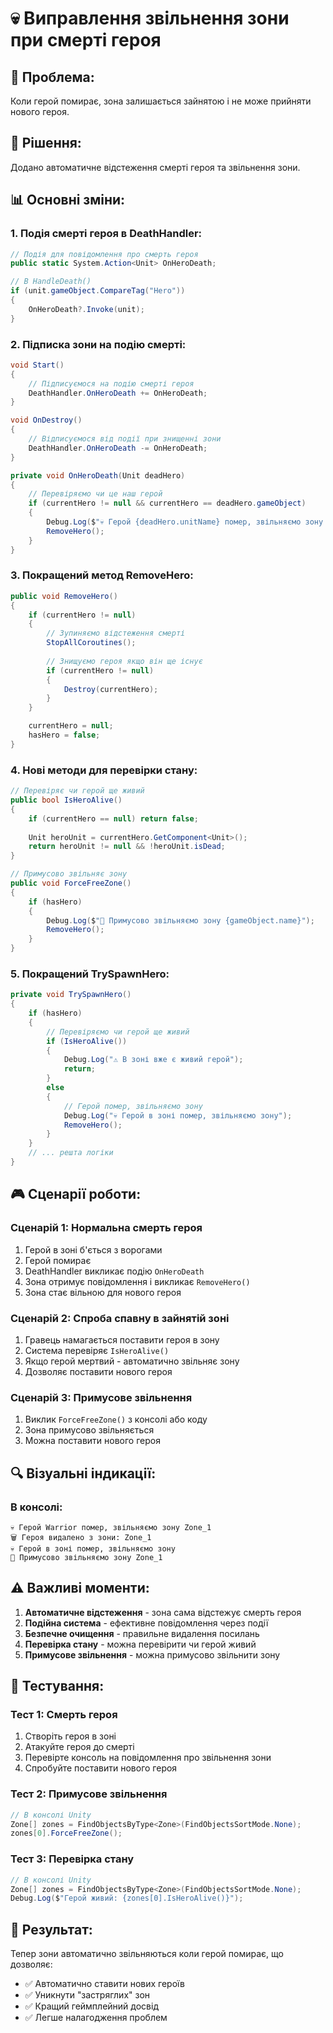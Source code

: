 # 💀 Виправлення звільнення зони при смерті героя

## 🎯 **Проблема:**
Коли герой помирає, зона залишається зайнятою і не може прийняти нового героя.

## 🔧 **Рішення:**
Додано автоматичне відстеження смерті героя та звільнення зони.

## 📊 **Основні зміни:**

### **1. Подія смерті героя в DeathHandler:**
```csharp
// Подія для повідомлення про смерть героя
public static System.Action<Unit> OnHeroDeath;

// В HandleDeath()
if (unit.gameObject.CompareTag("Hero"))
{
    OnHeroDeath?.Invoke(unit);
}
```

### **2. Підписка зони на подію смерті:**
```csharp
void Start()
{
    // Підписуємося на подію смерті героя
    DeathHandler.OnHeroDeath += OnHeroDeath;
}

void OnDestroy()
{
    // Відписуємося від події при знищенні зони
    DeathHandler.OnHeroDeath -= OnHeroDeath;
}

private void OnHeroDeath(Unit deadHero)
{
    // Перевіряємо чи це наш герой
    if (currentHero != null && currentHero == deadHero.gameObject)
    {
        Debug.Log($"💀 Герой {deadHero.unitName} помер, звільняємо зону {gameObject.name}");
        RemoveHero();
    }
}
```

### **3. Покращений метод RemoveHero:**
```csharp
public void RemoveHero()
{
    if (currentHero != null)
    {
        // Зупиняємо відстеження смерті
        StopAllCoroutines();
        
        // Знищуємо героя якщо він ще існує
        if (currentHero != null)
        {
            Destroy(currentHero);
        }
    }

    currentHero = null;
    hasHero = false;
}
```

### **4. Нові методи для перевірки стану:**
```csharp
// Перевіряє чи герой ще живий
public bool IsHeroAlive()
{
    if (currentHero == null) return false;
    
    Unit heroUnit = currentHero.GetComponent<Unit>();
    return heroUnit != null && !heroUnit.isDead;
}

// Примусово звільняє зону
public void ForceFreeZone()
{
    if (hasHero)
    {
        Debug.Log($"🔄 Примусово звільняємо зону {gameObject.name}");
        RemoveHero();
    }
}
```

### **5. Покращений TrySpawnHero:**
```csharp
private void TrySpawnHero()
{
    if (hasHero)
    {
        // Перевіряємо чи герой ще живий
        if (IsHeroAlive())
        {
            Debug.Log("⚠️ В зоні вже є живий герой");
            return;
        }
        else
        {
            // Герой помер, звільняємо зону
            Debug.Log("💀 Герой в зоні помер, звільняємо зону");
            RemoveHero();
        }
    }
    // ... решта логіки
}
```

## 🎮 **Сценарії роботи:**

### **Сценарій 1: Нормальна смерть героя**
1. Герой в зоні б'ється з ворогами
2. Герой помирає
3. DeathHandler викликає подію `OnHeroDeath`
4. Зона отримує повідомлення і викликає `RemoveHero()`
5. Зона стає вільною для нового героя

### **Сценарій 2: Спроба спавну в зайнятій зоні**
1. Гравець намагається поставити героя в зону
2. Система перевіряє `IsHeroAlive()`
3. Якщо герой мертвий - автоматично звільняє зону
4. Дозволяє поставити нового героя

### **Сценарій 3: Примусове звільнення**
1. Виклик `ForceFreeZone()` з консолі або коду
2. Зона примусово звільняється
3. Можна поставити нового героя

## 🔍 **Візуальні індикації:**

### **В консолі:**
```
💀 Герой Warrior помер, звільняємо зону Zone_1
🗑️ Героя видалено з зони: Zone_1
💀 Герой в зоні помер, звільняємо зону
🔄 Примусово звільняємо зону Zone_1
```

## ⚠️ **Важливі моменти:**

1. **Автоматичне відстеження** - зона сама відстежує смерть героя
2. **Подійна система** - ефективне повідомлення через події
3. **Безпечне очищення** - правильне видалення посилань
4. **Перевірка стану** - можна перевірити чи герой живий
5. **Примусове звільнення** - можна примусово звільнити зону

## 🧪 **Тестування:**

### **Тест 1: Смерть героя**
1. Створіть героя в зоні
2. Атакуйте героя до смерті
3. Перевірте консоль на повідомлення про звільнення зони
4. Спробуйте поставити нового героя

### **Тест 2: Примусове звільнення**
```csharp
// В консолі Unity
Zone[] zones = FindObjectsByType<Zone>(FindObjectsSortMode.None);
zones[0].ForceFreeZone();
```

### **Тест 3: Перевірка стану**
```csharp
// В консолі Unity
Zone[] zones = FindObjectsByType<Zone>(FindObjectsSortMode.None);
Debug.Log($"Герой живий: {zones[0].IsHeroAlive()}");
```

## 🎉 **Результат:**

Тепер зони автоматично звільняються коли герой помирає, що дозволяє:
- ✅ Автоматично ставити нових героїв
- ✅ Уникнути "застряглих" зон
- ✅ Кращий геймплейний досвід
- ✅ Легше налагодження проблем 